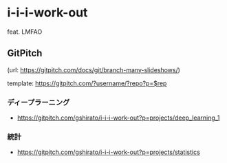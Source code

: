 # i-i-i-work-out

feat. LMFAO

## GitPitch
(url: https://gitpitch.com/docs/git/branch-many-slideshows/)

template: https://gitpitch.com/?username/?repo?p=$rep


### ディープラーニング
- https://gitpitch.com/gshirato/i-i-i-work-out?p=projects/deep_learning_1

### 統計
- https://gitpitch.com/gshirato/i-i-i-work-out?p=projects/statistics

